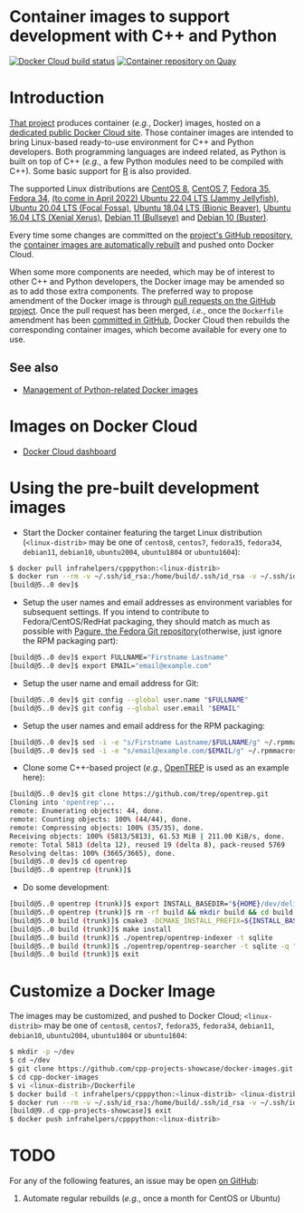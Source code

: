 Container images to support development with C++ and Python
===========================================================

[![Docker Cloud build status](https://img.shields.io/docker/cloud/build/infrahelpers/cpppython)](https://hub.docker.com/repository/docker/infrahelpers/cpppython/general)
[![Container repository on Quay](https://quay.io/repository/cpppythondevelopment/base/status "Container repository on Quay")](https://quay.io/repository/cpppythondevelopment/base)

# Introduction
[That project](https://github.com/cpp-projects-showcase/docker-images)
produces container (_e.g._, Docker) images, hosted on a
[dedicated public Docker Cloud site](https://cloud.docker.com/u/infrahelpers/repository/docker/infrahelpers/cpppython).
Those container images are intended to bring Linux-based ready-to-use
environment for C++ and Python developers. Both programming languages
are indeed related, as Python is built on top of C++ (_e.g._, a few Python
modules need to be compiled with C++).
Some basic support for [R](http://r-project.org) is also provided.

The supported Linux distributions are
[CentOS 8](https://wiki.centos.org/Manuals/ReleaseNotes/CentOS8.2004),
[CentOS 7](https://wiki.centos.org/Manuals/ReleaseNotes/CentOS7),
[Fedora 35](https://docs.fedoraproject.org/en-US/fedora/f35/release-notes/index.html),
[Fedora 34](https://docs.fedoraproject.org/en-US/fedora/f34/release-notes/index.html),
[(to come in April 2022) Ubuntu 22.04 LTS (Jammy Jellyfish)](https://www.omgubuntu.co.uk/2022/01/ubuntu-22-04-release-features),
[Ubuntu 20.04 LTS (Focal Fossa)](https://releases.ubuntu.com/20.04/),
[Ubuntu 18.04 LTS (Bionic Beaver)](https://releases.ubuntu.com/18.04/),
[Ubuntu 16.04 LTS (Xenial Xerus)](https://releases.ubuntu.com/16.04/),
[Debian 11 (Bullseye)](https://www.debian.org/releases/bullseye/)
and [Debian 10 (Buster)](https://www.debian.org/releases/buster/).

Every time some changes are committed on the
[project's GitHub repository](https://github.com/cpp-projects-showcase/docker-images),
the
[container images are automatically rebuilt](https://cloud.docker.com/u/infrahelpers/repository/docker/infrahelpers/cpppython/timeline)
and pushed onto Docker Cloud.

When some more components are needed, which may be of interest to other
C++ and Python developers, the Docker image may be amended so as to add
those extra components.
The preferred way to propose amendment of the Docker image is through
[pull requests on the GitHub project](https://github.com/cpp-projects-showcase/docker-images/pulls).
Once the pull request has been merged, _i.e._, once the `Dockerfile` amendment
has been
[committed in GitHub](https://github.com/cpp-projects-showcase/docker-images/commits/master),
Docker Cloud then rebuilds the corresponding container images, which become
available for every one to use.

## See also
* [Management of Python-related Docker images](https://github.com/python-helpers/docker-image-management)

# Images on Docker Cloud
* [Docker Cloud dashboard](https://cloud.docker.com/u/infrahelpers/repository/docker/infrahelpers/cpppython)

# Using the pre-built development images
* Start the Docker container featuring the target Linux distribution
  (`<linux-distrib>` may be one of `centos8`, `centos7`,
  `fedora35`, `fedora34`, `debian11`, `debian10`,
  `ubuntu2004`, `ubuntu1804` or `ubuntu1604`):
```bash
$ docker pull infrahelpers/cpppython:<linux-distrib>
$ docker run --rm -v ~/.ssh/id_rsa:/home/build/.ssh/id_rsa -v ~/.ssh/id_rsa.pub:/home/build/.ssh/id_rsa.pub -it infrahelpers/cpppython:<linux-distrib>
[build@5..0 dev]$ 
```

* Setup the user names and email addresses as environment variables for
  subsequent settings. If you intend to contribute to Fedora/CentOS/RedHat
  packaging, they should match as much as possible with
  [Pagure, the Fedora Git repository](https://src.fedoraproject.org/settings#nav-email-tab)(otherwise, just ignore the RPM packaging part):
```bash
[build@5..0 dev]$ export FULLNAME="Firstname Lastname"
[build@5..0 dev]$ export EMAIL="email@example.com"
```

* Setup the user name and email address for Git:
```bash
[build@5..0 dev]$ git config --global user.name "$FULLNAME"
[build@5..0 dev]$ git config --global user.email "$EMAIL"
```

* Setup the user names and email address for the RPM packaging:
```bash
[build@5..0 dev]$ sed -i -e "s/Firstname Lastname/$FULLNAME/g" ~/.rpmmacros
[build@5..0 dev]$ sed -i -e "s/email@example.com/$EMAIL/g" ~/.rpmmacros
```

* Clone some C++-based project (_e.g._,
  [OpenTREP](http://github.com/trep/opentrep) is used as an example here):
```bash
[build@5..0 dev]$ git clone https://github.com/trep/opentrep.git
Cloning into 'opentrep'...
remote: Enumerating objects: 44, done.
remote: Counting objects: 100% (44/44), done.
remote: Compressing objects: 100% (35/35), done.
Receiving objects: 100% (5813/5813), 61.53 MiB | 211.00 KiB/s, done.
remote: Total 5813 (delta 12), reused 19 (delta 8), pack-reused 5769
Resolving deltas: 100% (3665/3665), done.
[build@5..0 dev]$ cd opentrep
[build@5..0 opentrep (trunk)]$ 
```

* Do some development:
```bash
[build@5..0 opentrep (trunk)]$ export INSTALL_BASEDIR="${HOME}/dev/deliveries" && if [ -d /usr/lib64 ]; then LIBSUFFIX=64; fi && export LIBSUFFIX_4_CMAKE="-DLIB_SUFFIX=${LIBSUFFIX}"
[build@5..0 opentrep (trunk)]$ rm -rf build && mkdir build && cd build
[build@5..0 build (trunk)]$ cmake3 -DCMAKE_INSTALL_PREFIX=${INSTALL_BASEDIR}/opentrep-latest  -DCMAKE_BUILD_TYPE:STRING=Debug -DINSTALL_DOC:BOOL=OFF -DRUN_GCOV:BOOL=OFF ${LIBSUFFIX_4_CMAKE} ..
[build@5..0 build (trunk)]$ make install
[build@5..0 build (trunk)]$ ./opentrep/opentrep-indexer -t sqlite
[build@5..0 build (trunk)]$ ./opentrep/opentrep-searcher -t sqlite -q "nce sfo"
[build@5..0 build (trunk)]$ exit
```

# Customize a Docker Image
The images may be customized, and pushed to Docker Cloud;
`<linux-distrib>` may be one of `centos8`, `centos7`,
  `fedora35`, `fedora34`, `debian11`, `debian10`,
  `ubuntu2004`, `ubuntu1804` or `ubuntu1604`:
```bash
$ mkdir -p ~/dev
$ cd ~/dev
$ git clone https://github.com/cpp-projects-showcase/docker-images.git cpp-docker-images
$ cd cpp-docker-images
$ vi <linux-distrib>/Dockerfile
$ docker build -t infrahelpers/cpppython:<linux-distrib> <linux-distrib>/
$ docker run --rm -v ~/.ssh/id_rsa:/home/build/.ssh/id_rsa -v ~/.ssh/id_rsa.pub:/home/build/.ssh/id_rsa.pub -it infrahelpers/cpppython:<linux-distrib>
[build@9..d cpp-projects-showcase]$ exit
$ docker push infrahelpers/cpppython:<linux-distrib>
```

# TODO
For any of the following features, an issue may be open
[on GitHub](https://github.com/cpp-projects-showcase/docker-images/issues):
1. Automate regular rebuilds (_e.g._, once a month for CentOS or Ubuntu)


